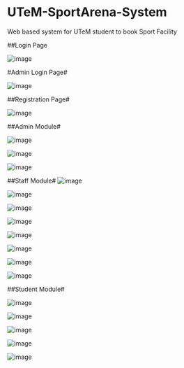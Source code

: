 # UTeM-SportArena-System
Web based system for UTeM student to book Sport Facility

##Login Page

![image](https://user-images.githubusercontent.com/80865545/184349685-91cb990c-212e-4c43-b0d8-d7aa3707f4b6.png)



#Admin Login Page#

![image](https://user-images.githubusercontent.com/80865545/184347610-9d2803e6-3456-4040-8c69-1da0371fc406.png)


##Registration Page#

![image](https://user-images.githubusercontent.com/80865545/184347681-b73bca20-7a5f-4c5e-8ac8-61205da319ca.png)


##Admin Module#

![image](https://user-images.githubusercontent.com/80865545/184347937-9af08883-a54d-4990-8ec2-b6f733f3869b.png)

![image](https://user-images.githubusercontent.com/80865545/184347966-4662f44c-75e8-45a8-be2b-28cfa7a2452e.png)

![image](https://user-images.githubusercontent.com/80865545/184347981-229602c7-573a-45f8-a8bc-0c84b9f4c172.png)


##Staff Module#
![image](https://user-images.githubusercontent.com/80865545/186131303-e42837b4-ca07-4331-8387-b09c942486c3.png)

![image](https://user-images.githubusercontent.com/80865545/186135667-341cef4c-950f-4796-8b25-670a4bd5e932.png)

![image](https://user-images.githubusercontent.com/80865545/186135825-d3308dca-3605-4bda-a9df-fe5791111a17.png)

![image](https://user-images.githubusercontent.com/80865545/186135334-f24be7d7-43c2-4663-801f-c6177f2dbe8b.png)

![image](https://user-images.githubusercontent.com/80865545/186136146-0848dc99-dd00-40e8-b84d-dbb62d42f706.png)

![image](https://user-images.githubusercontent.com/80865545/186136247-e9c1ce10-ba33-45d4-8ed1-699a8bf374ae.png)

![image](https://user-images.githubusercontent.com/80865545/186136342-e9e5e311-fef8-49be-bf76-ffbbb577e74e.png)

![image](https://user-images.githubusercontent.com/80865545/186136664-f96c1ca5-c792-4d84-979f-5db2c19d6f8b.png)


##Student Module#

![image](https://user-images.githubusercontent.com/80865545/184348212-ef5d5abc-a126-442f-8a6e-10b6f00c76c9.png)

![image](https://user-images.githubusercontent.com/80865545/186137828-0e0b8cf6-4640-48b0-84e9-c73d80264eec.png)

![image](https://user-images.githubusercontent.com/80865545/186137412-6ba19932-a3c9-4c58-938f-73a7a18830d2.png)

![image](https://user-images.githubusercontent.com/80865545/186137068-ea93a9ad-101c-468e-a4b9-13469cde73f2.png)

![image](https://user-images.githubusercontent.com/80865545/186131738-9d6456ae-66ec-4b66-9456-6b8abd9e86f6.png)





